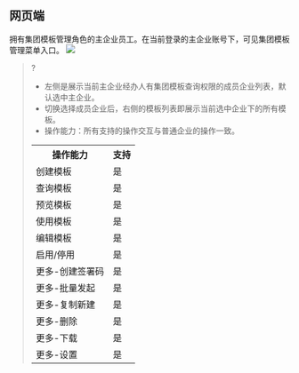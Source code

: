 ## 网页端
拥有集团模板管理角色的主企业员工。在当前登录的主企业账号下，可见集团模板管理菜单入口。
![](https://qcloudimg.tencent-cloud.cn/raw/2d00b76b8172bc9c94330b0a5ca94084.png)
>?
>- 左侧是展示当前主企业经办人有集团模板查询权限的成员企业列表，默认选中主企业。
>- 切换选择成员企业后，右侧的模板列表即展示当前选中企业下的所有模板。
>- 操作能力：所有支持的操作交互与普通企业的操作一致。
><table>
   <tr>
      <th width="0%" >操作能力</td>
      <th width="0%" >支持</td>
   </tr>
   <tr>
      <td>创建模板</td>
      <td>是 </td>
   </tr>
   <tr>
      <td>查询模板</td>
      <td>是 </td>
   </tr>
   <tr>
      <td>预览模板</td>
      <td>是 </td>
   </tr>
   <tr>
      <td>使用模板</td>
      <td>是 </td>
   </tr>
   <tr>
      <td>编辑模板</td>
      <td>是 </td>
   </tr>
   <tr>
      <td>启用/停用</td>
      <td>是 </td>
   </tr>
   <tr>
      <td>更多-创建签署码</td>
      <td>是 </td>
   </tr>
   <tr>
      <td>更多-批量发起</td>
      <td>是 </td>
   </tr>
   <tr>
      <td>更多-复制新建</td>
      <td>是 </td>
   </tr>
   <tr>
      <td>更多-删除</td>
      <td>是 </td>
   </tr>
   <tr>
      <td>更多-下载</td>
      <td>是 </td>
   </tr>
   <tr>
      <td>更多-设置</td>
      <td>是 </td>
   </tr>

</table>

